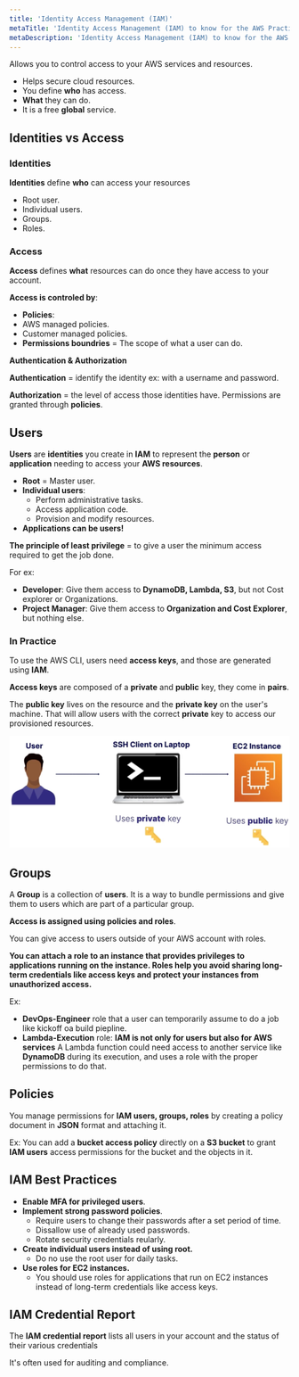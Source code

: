 ```yaml
---
title: 'Identity Access Management (IAM)'
metaTitle: 'Identity Access Management (IAM) to know for the AWS Practitioner Certification docs.'
metaDescription: 'Identity Access Management (IAM) to know for the AWS Practitioner Certification docs.'
---
```


Allows you to control access to your AWS services and resources.

- Helps secure cloud resources.
- You define **who** has access.
- **What** they can do.
- It is a free **global** service.

## Identities vs Access

### Identities

**Identities** define **who** can access your resources

- Root user.
- Individual users.
- Groups.
- Roles.

### Access

**Access** defines **what** resources can do once they have access to your account.

**Access is controled by**:

- **Policies**:
- AWS managed policies.
- Customer managed policies.
- **Permissions boundries** = The scope of what a user can do.

**Authentication & Authorization**

**Authentication** = identify the identity ex: with a username and password.

**Authorization** = the level of access those identities have. Permissions are granted through **policies**.

## Users

**Users** are **identities** you create in **IAM** to represent the **person** or **application** needing to access your **AWS resources**.

- **Root** = Master user.
- **Individual users**:
  - Perform administrative tasks.
  - Access application code.
  - Provision and modify resources.
- **Applications can be users!**

**The principle of least privilege** = to give a user the minimum access required to get the job done.

For ex:

- **Developer**: Give them access to **DynamoDB, Lambda, S3**, but not Cost explorer or Organizations.
- **Project Manager**: Give them access to **Organization and Cost Explorer**, but nothing else.

### In Practice

To use the AWS CLI, users need **access keys**, and those are generated using **IAM**.

**Access keys** are composed of a **private** and **public** key, they come in **pairs**.

The **public key** lives on the resource and the **private key** on the user's machine. That will allow users with the correct **private** key to access our provisioned resources.

![Access Keys diagram](../images/access-key-diagram.png)

## Groups

A **Group** is a collection of **users**. It is a way to bundle permissions and give them to users which are part of a particular group.

**Access is assigned using policies and roles**.

You can give access to users outside of your AWS account with roles.

**You can attach a role to an instance that provides privileges to applications running on the instance. Roles help you avoid sharing long-term credentials like access keys and protect your instances from unauthorized access.**

Ex:

- **DevOps-Engineer** role that a user can temporarily assume to do a job like kickoff oa build piepline.
- **Lambda-Execution** role: **IAM is not only for users but also for AWS services** A Lambda function could need access to another service like **DynamoDB** during its execution, and uses a role with the proper permissions to do that.

## Policies

You manage permissions for **IAM users, groups, roles** by creating a policy document in **JSON** format and attaching it.

Ex: You can add a **bucket access policy** directly on a **S3 bucket** to grant **IAM users** access permissions for the bucket and the objects in it.

## IAM Best Practices

- **Enable MFA for privileged users**.
- **Implement strong password policies**.
  - Require users to change their passwords after a set period of time.
  - Dissallow use of already used passwords.
  - Rotate security credentials reularly.
- **Create individual users instead of using root.**
  - Do no use the root user for daily tasks.
- **Use roles for EC2 instances.**
  - You should use roles for applications that run on EC2 instances instead of long-term credentials like access keys.

## IAM Credential Report

The **IAM credential report** lists all users in your account and the status of their various credentials

It's often used for auditing and compliance.
